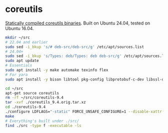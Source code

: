 # coreutils

[Statically compiled coreutils binaries](https://straysheep.dev/blog/2024/07/12/atomic-red-team-x-unix-artifacts-collector/#coreutils). Built on Ubuntu 24.04, tested on Ubuntu 16.04.

```bash
mkdir ~/src
# 22.04 and earlier
sudo sed -i_bkup 's/# deb-src/deb-src/g' /etc/apt/sources.list
# 24.04+
sudo sed -i_bkup 's/Types: deb/Types: deb deb-src/g' /etc/apt/sources.list.d/ubuntu.sources
sudo apt update
# Essentials
sudo apt install -y make automake texinfo flex
# For yara
sudo apt install -y bison libtool pkg-config libprotobuf-c-dev libssl-dev libjansson-dev libmagic-dev

cd ~/src
apt-get source coreutils
rm -rf ~/src/coreutils-9.4
tar -xvf ./coreutils_9.4.orig.tar.xz
cd ./coreutils-9.4
./configure LDFLAGS="-static" FORCE_UNSAFE_CONFIGURE=1 --disable-xattr --disable-libcap --disable-libsmack --without-selinux --without-gmp
make
# Everything's built under ./src/
find ./src -type f -executable -ls
```
